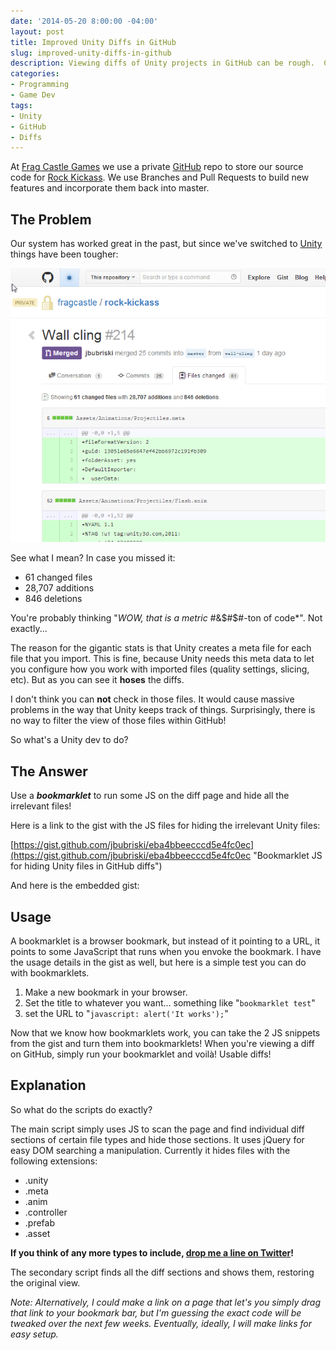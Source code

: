```yaml
---
date: '2014-05-20 8:00:00 -04:00'
layout: post
title: Improved Unity Diffs in GitHub 
slug: improved-unity-diffs-in-github
description: Viewing diffs of Unity projects in GitHub can be rough.  Check out these scripts I made that will make your life easier.
categories:
- Programming
- Game Dev
tags:
- Unity
- GitHub
- Diffs
---
```


At [Frag Castle Games](fragcastle.com "Frag Castle Games") we use a private [GitHub](http://github.com "GitHub") repo to store our source code for [Rock Kickass](http://rockkickass.com "Rock Kickass - a 2D platormer").  We use Branches and Pull Requests to build new features and incorporate them back into master.

## The Problem

Our system has worked great in the past, but since we've switched to [Unity](http://unity3d.com/ "Unity Game Engine") things have been tougher:

![Sample Diff of a Feature Pull Request](/assets/images/2014-05-20-improved-unity-diffs-in-github/sample-diff.png)

See what I mean?  In case you missed it:

- 61 changed files
- 28,707 additions
- 846 deletions

You're probably thinking "*WOW, that is a metric #*&$#$#-ton of code*".  Not exactly...

The reason for the gigantic stats is that Unity creates a meta file for each file that you import.  This is fine, because Unity needs this meta data to let you configure how you work with imported files (quality settings, slicing, etc).  But as you can see it **hoses** the diffs.

I don't think you can **not** check in those files.  It would cause massive problems in the way that Unity keeps track of things.  Surprisingly, there is no way to filter the view of those files within GitHub!   

So what's a Unity dev to do?

## The Answer

Use a ***bookmarklet*** to run some JS on the diff page and hide all the irrelevant files!

Here is a link to the gist with the JS files for hiding the irrelevant Unity files:

[https://gist.github.com/jbubriski/eba4bbeecccd5e4fc0ec](https://gist.github.com/jbubriski/eba4bbeecccd5e4fc0ec "Bookmarklet JS for hiding Unity files in GitHub diffs") 

And here is the embedded gist:

<script src="https://gist.github.com/jbubriski/eba4bbeecccd5e4fc0ec.js"></script>

## Usage 

A bookmarklet is a browser bookmark, but instead of it pointing to a URL, it points to some JavaScript that runs when you envoke the bookmark.  I have the usage details in the gist as well, but here is a simple test you can do with bookmarklets.

1. Make a new bookmark in your browser.
2. Set the title to whatever you want... something like "`bookmarklet test`"
3. set the URL to "`javascript: alert('It works');`"

Now that we know how bookmarklets work, you can take the 2 JS snippets from the gist and turn them into bookmarklets!  When you're viewing a diff on GitHub, simply run your bookmarklet and voilà!  Usable diffs!  

## Explanation

So what do the scripts do exactly?

The main script simply uses JS to scan the page and find individual diff sections of certain file types and hide those sections.  It uses jQuery for easy DOM searching a manipulation.  Currently it hides files with the following extensions:

- .unity
- .meta
- .anim
- .controller
- .prefab
- .asset

**If you think of any more types to include, [drop me a line on Twitter](https://twitter.com/JohnBubriski "My Twitter account")!**

The secondary script finds all the diff sections and shows them, restoring the original view. 

*Note: Alternatively, I could make a link on a page that let's you simply drag that link to your bookmark bar, but I'm guessing the exact code will be tweaked over the next few weeks.  Eventually, ideally, I will make links for easy setup.* 

